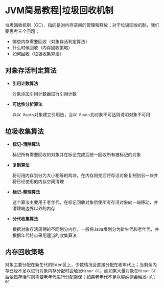 # JVM简易教程|垃圾回收机制

垃圾回收机制（GC），指的是对内存空间的管理和释放；对于垃圾回收机制，我们要思考三个问题：

  * 哪些内存需要回收（对象存活判定算法）
  * 什么时候回收（内存回收策略）
  * 如何回收（垃圾收集算法）


## 对象存活判定算法

  * **引用计数算法**

  	  对象添加引用计数器进行引用计数

  * **可达性分析算法**

  	  以`GC Roots`对象建立引用链，当`GC Roots`到对象不可达则说明对象不可用

## 垃圾收集算法

  * **标记-清除算法**

  	  标记所有需要回收的对象并在标记完成后统一回收所有被标记的对象

  * **复制算法**

  	  将可用内存划分为大小相等的两块，在内存用完后将存活对象复制到另一块并将已经使用的内存空间清理

  * **标记-整理算法**

  	  这个算法主要用于老年代，在标记回收对象后使所有存活对象向一端移动，并清理端边界以外的内存

  * **分代收集算法**

  	  根据对象存活周期的不同划分内存，一般将Java堆划分为新生代和老年代，并根据年代特点采用适当的收集算法


## 内存回收策略

对象主要分配在新生代的Eden区上，少数情况会直接分配在老年代上；当剩余内存已经不足以进行对象内存分配时会触发`Minor GC`，而如果大量对象在`Minor GC`后依然存活时则需要老年代进行分配担保；如果老年代不足以容纳则会触发`Full GC`





























